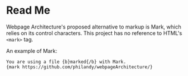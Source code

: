 # Read Me
Webpage Architecture's proposed alternative to markup is Mark, which relies on its control characters. This project has no reference to HTML's `<mark>` tag.

An example of Mark:
```
You are using a file {b}marked{/b} with Mark.
{mark https://github.com/philandy/webpageArchitecture/}
```
